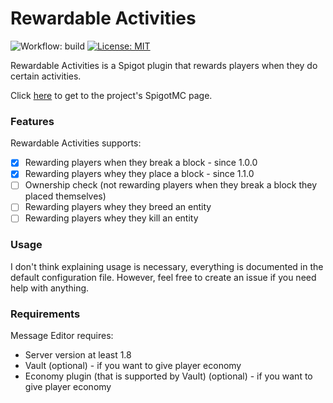 # Rewardable Activities
![Workflow: build](https://github.com/jaqobb/rewardable-activities/workflows/build/badge.svg) [![License: MIT](https://img.shields.io/badge/License-MIT-blue.svg)](https://opensource.org/licenses/MIT)

Rewardable Activities is a Spigot plugin that rewards players when they do certain activities.

Click [here](https://www.spigotmc.org/resources/rewardable-activities.86090/) to get to the project's SpigotMC page.

### Features

Rewardable Activities supports:
* [x] Rewarding players when they break a block - since 1.0.0
* [x] Rewarding players whey they place a block - since 1.1.0
* [ ] Ownership check (not rewarding players when they break a block they placed themselves)
* [ ] Rewarding players whey they breed an entity
* [ ] Rewarding players whey they kill an entity

### Usage

I don't think explaining usage is necessary, everything is documented in the default configuration file. However, feel free to create an issue if you need help with anything.

### Requirements

Message Editor requires:
* Server version at least 1.8
* Vault (optional) - if you want to give player economy
* Economy plugin (that is supported by Vault) (optional) - if you want to give player economy
